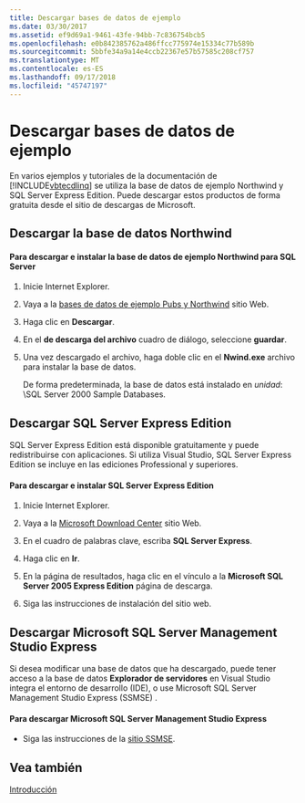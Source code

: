 ```yaml
---
title: Descargar bases de datos de ejemplo
ms.date: 03/30/2017
ms.assetid: ef9d69a1-9461-43fe-94bb-7c836754bcb5
ms.openlocfilehash: e0b842385762a486ffcc775974e15334c77b589b
ms.sourcegitcommit: 5bbfe34a9a14e4ccb22367e57b57585c208cf757
ms.translationtype: MT
ms.contentlocale: es-ES
ms.lasthandoff: 09/17/2018
ms.locfileid: "45747197"
---
```

# <a name="downloading-sample-databases"></a>Descargar bases de datos de ejemplo
En varios ejemplos y tutoriales de la documentación de [!INCLUDE[vbtecdlinq](../../../../../../includes/vbtecdlinq-md.md)] se utiliza la base de datos de ejemplo Northwind y SQL Server Express Edition. Puede descargar estos productos de forma gratuita desde el sitio de descargas de Microsoft.  
  
## <a name="downloading-the-northwind-database"></a>Descargar la base de datos Northwind  
  
#### <a name="to-download-and-install-the-northwind-sample-database-for-sql-server"></a>Para descargar e instalar la base de datos de ejemplo Northwind para SQL Server  
  
1.  Inicie Internet Explorer.  
  
2.  Vaya a la [bases de datos de ejemplo Pubs y Northwind](https://go.microsoft.com/fwlink?linkid=64296) sitio Web.  
  
3.  Haga clic en **Descargar**.  
  
4.  En el **de descarga del archivo** cuadro de diálogo, seleccione **guardar**.  
  
5.  Una vez descargado el archivo, haga doble clic en el **Nwind.exe** archivo para instalar la base de datos.  
  
     De forma predeterminada, la base de datos está instalado en *unidad*: \SQL Server 2000 Sample Databases.  
  
## <a name="downloading-sql-server-express-edition"></a>Descargar SQL Server Express Edition  
 SQL Server Express Edition está disponible gratuitamente y puede redistribuirse con aplicaciones. Si utiliza Visual Studio, SQL Server Express Edition se incluye en las ediciones Professional y superiores.  
  
#### <a name="to-download-and-install-sql-server-express-edition"></a>Para descargar e instalar SQL Server Express Edition  
  
1.  Inicie Internet Explorer.  
  
2.  Vaya a la [Microsoft Download Center](https://go.microsoft.com/fwlink?linkid=74602) sitio Web.  
  
3.  En el cuadro de palabras clave, escriba **SQL Server Express**.  
  
4.  Haga clic en **Ir**.  
  
5.  En la página de resultados, haga clic en el vínculo a la **Microsoft SQL Server 2005 Express Edition** página de descarga.  
  
6.  Siga las instrucciones de instalación del sitio web.  
  
## <a name="downloading-management-studio-express"></a>Descargar Microsoft SQL Server Management Studio Express  
 Si desea modificar una base de datos que ha descargado, puede tener acceso a la base de datos **Explorador de servidores** en Visual Studio integra el entorno de desarrollo (IDE), o use Microsoft SQL Server Management Studio Express (SSMSE) .  
  
#### <a name="to-download-management-studio-express"></a>Para descargar Microsoft SQL Server Management Studio Express  
  
-   Siga las instrucciones de la [sitio SSMSE](https://go.microsoft.com/fwlink/?LinkId=95933).  
  
## <a name="see-also"></a>Vea también  
 [Introducción](../../../../../../docs/framework/data/adonet/sql/linq/getting-started.md)

